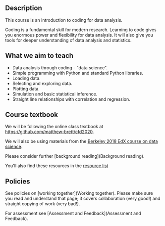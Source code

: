 ## Description

This course is an introduction to coding for data analysis.

Coding is a fundamental skill for modern research.  Learning to code gives you
enormous power and flexibility for data analysis.  It will also give you tools
for deeper understanding of data analysis and statistics.

## What we aim to teach

*   Data analysis through coding - "data science".
*   Simple programming with Python and standard Python libraries.
*   Loading data.
*   Selecting and exploring data.
*   Plotting data.
*   Simulation and basic statistical inference.
*   Straight line relationships with correlation and regression.

## Course textbook

We will be following the online class textbook at
<https://github.com/matthew-brett/cfd2020>.

We will also be using materials from the [Berkeley 2018 EdX course on data science](data8x).

Please consider further [background reading](Background reading).

You'll also find these resources in the [resource
list](../modules/334819)

## Policies

See policies on [working together](Working together).  Please make sure you
read and understand that page; it covers collaboration (very good!) and
straight copying of work (very bad!).

For assessment see [Assessment and Feedback](Assessment and Feedback).
